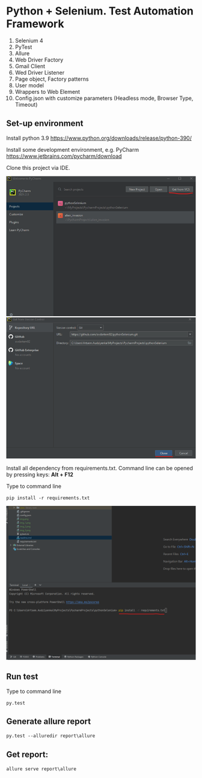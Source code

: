 # Python + Selenium. Test Automation Framework
1. Selenium 4
2. PyTest
3. Allure
4. Web Driver Factory
5. Gmail Client
6. Wed Driver Listener
7. Page object, Factory patterns
8. User model
9. Wrappers to Web Element
10. Config.json with customize parameters (Headless mode, Browser Type, Timeout)

## Set-up environment
Install python 3.9 https://www.python.org/downloads/release/python-390/

Install some development environment, e.g. PyCharm https://www.jetbrains.com/pycharm/download

Clone this project via IDE.

![img_1.png](manual/img.png)
![img_2.png](manual/img_2.png)

Install all dependency from requirements.txt. Command line can be opened by pressing keys: **Alt + F12**

Type to command line
```
pip install -r requirements.txt
```
![img_4.png](manual/img_4.png)
## Run test
Type to command line
```
py.test
```
## Generate allure report
```
py.test --alluredir report\allure
```
## Get report: 
```
allure serve report\allure
```